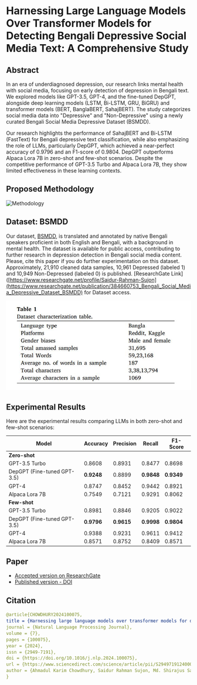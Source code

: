 # Harnessing Large Language Models Over Transformer Models for Detecting Bengali Depressive Social Media Text: A Comprehensive Study

## Abstract
In an era of underdiagnosed depression, our research links mental health with social media, focusing on early detection of depression in Bengali text. We explored models like GPT-3.5, GPT-4, and the fine-tuned DepGPT, alongside deep learning models (LSTM, Bi-LSTM, GRU, BiGRU) and transformer models (BERT, BanglaBERT, SahajBERT). The study categorizes social media data into "Depressive" and "Non-Depressive" using a newly curated Bengali Social Media Depressive Dataset (BSMDD).

Our research highlights the performance of SahajBERT and Bi-LSTM (FastText) for Bengali depressive text classification, while also emphasizing the role of LLMs, particularly DepGPT, which achieved a near-perfect accuracy of 0.9796 and an F1-score of 0.9804. DepGPT outperforms Alpaca Lora 7B in zero-shot and few-shot scenarios. Despite the competitive performance of GPT-3.5 Turbo and Alpaca Lora 7B, they show limited effectiveness in these learning contexts.

## Proposed Methodology
![Methodology](https://github.com/AKC23/Harnessing-LLMs-over-transformer-models-for-detecting-Bengali-depressive-text-A-comprehensive-study/assets/57568723/f239f1c7-951e-4c66-a735-1aa2fdb08e77)

## Dataset: BSMDD
Our dataset, [BSMDD](https://github.com/SR-Sujon/Harnessing-LLMs-over-transformer-models-for-detecting-Bengali-depressive-text-A-comprehensive-study/tree/main/Dataset), is translated and annotated by native Bengali speakers proficient in both English and Bengali, with a background in mental health. The dataset is available for public access, contributing to further research in depression detection in Bengali social media content. Please, cite this paper if you do further experimentation on this dataset. Approximately, 21,910 cleaned data samples, 10,961 Depressed (labeled 1) and 10,949 Non-Depressed (labeled 0) is published. [ResearchGate Link]([https://www.researchgate.net/profile/Saidur-Rahman-Sujon](https://www.researchgate.net/publication/384660753_Bengali_Social_Media_Depressive_Dataset_BSMDD) for Dataset access. 

![Dataset](https://github.com/AKC23/Harnessing-LLMs-over-transformer-models-for-detecting-Bengali-depressive-text-A-comprehensive-study/blob/main/Dataset/dataset_table.JPG?raw=true)

## Experimental Results
Here are the experimental results comparing LLMs in both zero-shot and few-shot scenarios:

| **Model**        | **Accuracy** | **Precision** | **Recall** | **F1-Score** |
|------------------|--------------|---------------|------------|--------------|
| **Zero-shot**     |              |               |            |              |
| GPT-3.5 Turbo     | 0.8608       | 0.8931        | 0.8477     | 0.8698       |
| DepGPT (Fine-tuned GPT-3.5) | **0.9248** | 0.8899        | **0.9848**  | **0.9349**  |
| GPT-4            | 0.8747       | 0.8452        | 0.9442     | 0.8921       |
| Alpaca Lora 7B    | 0.7549       | 0.7121        | 0.9291     | 0.8062       |
| **Few-shot**      |              |               |            |              |
| GPT-3.5 Turbo     | 0.8981       | 0.8846        | 0.9205     | 0.9022       |
| DepGPT (Fine-tuned GPT-3.5) | **0.9796** | **0.9615**   | **0.9998**  | **0.9804**  |
| GPT-4            | 0.9388       | 0.9231        | 0.9611     | 0.9412       |
| Alpaca Lora 7B    | 0.8571       | 0.8752        | 0.8409     | 0.8571       |

## Paper
- [Accepted version on ResearchGate](https://www.researchgate.net/publication/380628761_Harnessing_large_language_models_over_transformer_models_for_detecting_Bengali_depressive_social_media_text_A_comprehensive_study)  
- [Published version - DOI](https://doi.org/10.1016/j.nlp.2024.100075)

## Citation
```yaml
@article{CHOWDHURY2024100075,
title = {Harnessing large language models over transformer models for detecting Bengali depressive social media text: A comprehensive study},
journal = {Natural Language Processing Journal},
volume = {7},
pages = {100075},
year = {2024},
issn = {2949-7191},
doi = {https://doi.org/10.1016/j.nlp.2024.100075},
url = {https://www.sciencedirect.com/science/article/pii/S2949719124000232},
author = {Ahmadul Karim Chowdhury, Saidur Rahman Sujon, Md. Shirajus Salekin Shafi, Tasin Ahmmad, Sifat Ahmed, Khan Md Hasib, Faisal Muhammad Shah}
}
